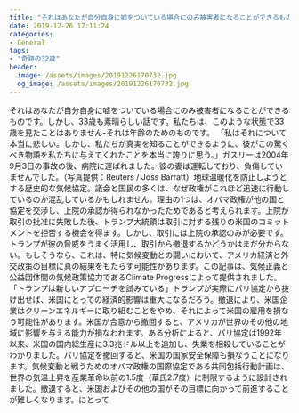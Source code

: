 ```yaml
---
title: "それはあなたが自分自身に嘘をついている場合にのみ被害者になることができるものです。"
date: 2019-12-26 17:11:24
categories:
- General
tags:
- "奇跡の32歳"
header:
  image: /assets/images/20191226170732.jpg
  og_image: /assets/images/20191226170732.jpg
---
```


それはあなたが自分自身に嘘をついている場合にのみ被害者になることができるものです。しかし、33歳も素晴らしい話です。私たちは、このような状態で33歳を見たことはありません-それは年齢のためのものです。 「私はそれについて本当に悲しい。しかし、私たちが真実を知ることができるように、彼がこの驚くべき物語を私たちに与えてくれたことを本当に誇りに思う。」ガスリーは2004年9月3日の事故の後、病院に運ばれました。彼の妻は運転しており、負傷していませんでした。（写真提供：Reuters / Joss Barratt）地球温暖化を防止しようとする歴史的な気候協定。議会と国民の多くは、なぜ政権がこれほど迅速に行動しているのか混乱しているかもしれません。理由の1つは、オバマ政権が他の国と協定を交渉し、上院の承認が得られなかったためであると考えられます。上院が取引の批准に失敗した後、トランプ大統領は取引に対する残りの米国のコミットメントを拒否する機会を得ます。しかし、取引には上院の承認のみが必要です。トランプが彼の脅威をうまく活用し、取引から撤退するかどうかはまだ分からない。もしそうなら、これは、特に気候変動との闘いにおいて、アメリカ経済と外交政策の目標に真の結果をもたらす可能性があります。この記事は、気候正義と公益団体間の気候政策協力であるClimate Progressによって提供されました。 「トランプは新しいアプローチを試みている」トランプが実際にパリ協定から抜け出せば、米国にとっての経済的影響は重大になるだろう。撤退により、米国企業はクリーンエネルギーに取り組むことをやめ、それによって米国の雇用を損なう可能性があります。米国が合意から撤回すると、アメリカが世界のその他の地域に影響を与える能力が損なわれます。ある分析によると、パリ協定は1992年以来、米国の国内総生産に3.3兆ドル以上を追加し、失業を相殺していることがわかりました。パリ協定を撤回すると、米国の国家安全保障も損なうことになります。気候変動と戦うためのオバマ政権の国際協定である共同包括行動計画は、世界の気温上昇を産業革命以前の1.5度（華氏2.7度）に制限するように設計されました。撤退すると、米国およびその他の国がその目標に向かって前進することが難しくなります。にとって
